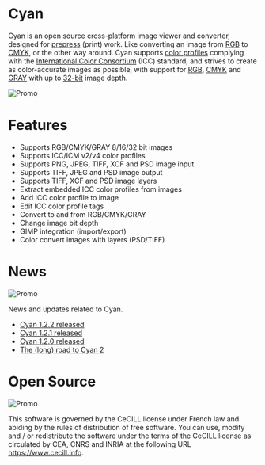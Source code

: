 # Cyan

Cyan is an open source cross-platform image viewer and converter, designed for [prepress](https://en.wikipedia.org/wiki/Prepress) (print) work. Like converting an image from [RGB](https://en.wikipedia.org/wiki/RGB_color_model) to [CMYK](https://en.wikipedia.org/wiki/CMYK_color_model), or the other way around. Cyan supports [color profiles](https://en.wikipedia.org/wiki/ICC_profile) complying with the [International Color Consortium](http://www.color.org/index.xalter) (ICC) standard, and strives to create as color-accurate images as possible, with support for [RGB](https://en.wikipedia.org/wiki/RGB_color_model), [CMYK](https://en.wikipedia.org/wiki/CMYK_color_model) and [GRAY](https://en.wikipedia.org/wiki/Grayscale) with up to [32-bit](https://en.wikipedia.org/wiki/32-bit) image depth.

![Promo](https://github.com/rodlie/cyan/raw/1.2/docs/images/cyan-promo-01.png)

# Features

* Supports RGB/CMYK/GRAY 8/16/32 bit images
* Supports ICC/ICM v2/v4 color profiles
* Supports PNG, JPEG, TIFF, XCF and PSD image input
* Supports TIFF, JPEG and PSD image output
* Supports TIFF, XCF and PSD image layers
* Extract embedded ICC color profiles from images
* Add ICC color profile to image
* Edit ICC color profile tags
* Convert to and from RGB/CMYK/GRAY
* Change image bit depth
* GIMP integration (import/export)
* Color convert images with layers (PSD/TIFF)

# News
![Promo](https://github.com/rodlie/cyan/raw/1.2/docs/images/cyan-promo-02.png)

News and updates related to Cyan.

 * [Cyan 1.2.2 released](https://github.com/rodlie/cyan/releases/tag/1.2.2)
 * [Cyan 1.2.1 released](https://github.com/rodlie/cyan/releases/tag/1.2.1)
 * [Cyan 1.2.0 released](https://github.com/rodlie/cyan/releases/tag/1.2.0)
 * [The (long) road to Cyan 2](https://github.com/rodlie/cyan/issues/12)


# Open Source
![Promo](https://github.com/rodlie/cyan/raw/1.2/docs/images/cyan-promo-05.png)

This software is governed by the CeCILL license under French law and abiding by the rules of distribution of free software. You can use, modify and / or redistribute the software under the terms of the CeCILL license as circulated by CEA, CNRS and INRIA at the following URL https://www.cecill.info.
